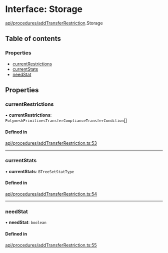 # Interface: Storage

[api/procedures/addTransferRestriction](../wiki/api.procedures.addTransferRestriction).Storage

## Table of contents

### Properties

- [currentRestrictions](../wiki/api.procedures.addTransferRestriction.Storage#currentrestrictions)
- [currentStats](../wiki/api.procedures.addTransferRestriction.Storage#currentstats)
- [needStat](../wiki/api.procedures.addTransferRestriction.Storage#needstat)

## Properties

### currentRestrictions

• **currentRestrictions**: `PolymeshPrimitivesTransferComplianceTransferCondition`[]

#### Defined in

[api/procedures/addTransferRestriction.ts:53](https://github.com/PolymathNetwork/polymesh-sdk/blob/31dfa0dc/src/api/procedures/addTransferRestriction.ts#L53)

___

### currentStats

• **currentStats**: `BTreeSetStatType`

#### Defined in

[api/procedures/addTransferRestriction.ts:54](https://github.com/PolymathNetwork/polymesh-sdk/blob/31dfa0dc/src/api/procedures/addTransferRestriction.ts#L54)

___

### needStat

• **needStat**: `boolean`

#### Defined in

[api/procedures/addTransferRestriction.ts:55](https://github.com/PolymathNetwork/polymesh-sdk/blob/31dfa0dc/src/api/procedures/addTransferRestriction.ts#L55)
